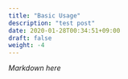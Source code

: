 ```yaml
---
title: "Basic Usage"
description: "test post"
date: 2020-01-28T00:34:51+09:00
draft: false
weight: -4
---
```


*Markdown here*
